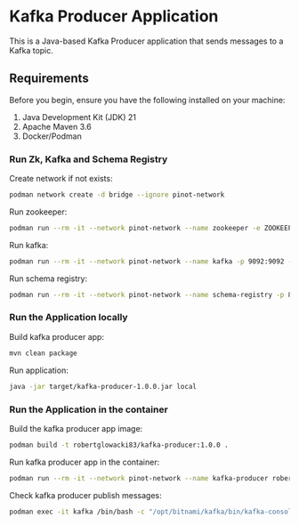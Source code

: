 # Kafka Producer Application

This is a Java-based Kafka Producer application that sends messages to a Kafka topic.



## Requirements

Before you begin, ensure you have the following installed on your machine:

1. Java Development Kit (JDK) 21
2. Apache Maven 3.6
3. Docker/Podman



### Run Zk, Kafka and Schema Registry 

Create network if not exists:
```bash
podman network create -d bridge --ignore pinot-network
```

Run zookeeper:
```bash
podman run --rm -it --network pinot-network --name zookeeper -e ZOOKEEPER_CLIENT_PORT=2181 zookeeper:3.9.2
```

Run kafka:
```bash
podman run --rm -it --network pinot-network --name kafka -p 9092:9092 -p 29092:29092 -e KAFKA_BROKER_ID=0 -e KAFKA_ZOOKEEPER_CONNECT=zookeeper:2181 -e KAFKA_ADVERTISED_LISTENERS=PLAINTEXT://kafka:9092,PLAINTEXT_HOST://localhost:29092 -e KAFKA_LISTENERS=PLAINTEXT://0.0.0.0:9092,PLAINTEXT_HOST://0.0.0.0:29092 -e KAFKA_LISTENER_SECURITY_PROTOCOL_MAP="PLAINTEXT:PLAINTEXT,PLAINTEXT_HOST:PLAINTEXT" -e KAFKA_OFFSETS_TOPIC_REPLICATION_FACTOR=1 bitnami/kafka:3.6
```

Run schema registry:
```bash
podman run --rm -it --network pinot-network --name schema-registry -p 8081:8081 -e SCHEMA_REGISTRY_KAFKASTORE_BOOTSTRAP_SERVERS=PLAINTEXT://kafka:9092 -e SCHEMA_REGISTRY_HOST_NAME=schema-registry -e SCHEMA_REGISTRY_LISTENERS=http://0.0.0.0:8081 confluentinc/cp-schema-registry:7.6.5
```



### Run the Application locally

Build kafka producer app:
```bash
mvn clean package
```

Run application:
```bash
java -jar target/kafka-producer-1.0.0.jar local
```



### Run the Application in the container

Build the kafka producer app image:
```bash
podman build -t robertglowacki83/kafka-producer:1.0.0 .
```

Run kafka producer app in the container:
```bash
podman run --rm -it --network pinot-network --name kafka-producer robertglowacki83/kafka-producer:1.0.0
```

Check kafka producer publish messages:
```bash
podman exec -it kafka /bin/bash -c "/opt/bitnami/kafka/bin/kafka-console-consumer.sh --bootstrap-server localhost:9092 --topic trade --from-beginning"
```